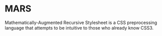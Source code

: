 MARS
====
Mathematically-Augmented Recursive Stylesheet is a CSS preprocessing language that attempts to be intuitive to those who already know CSS3.
